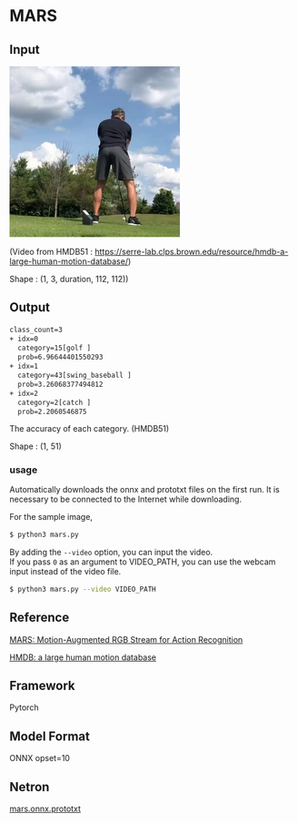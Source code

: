 # MARS

## Input

![Input](inputs/input0.jpg)

(Video from HMDB51 : https://serre-lab.clps.brown.edu/resource/hmdb-a-large-human-motion-database/)

Shape : (1, 3, duration, 112, 112))

## Output

```
class_count=3
+ idx=0
  category=15[golf ]
  prob=6.96644401550293
+ idx=1
  category=43[swing_baseball ]
  prob=3.26068377494812
+ idx=2
  category=2[catch ]
  prob=2.2060546875
```

The accuracy of each category. (HMDB51)

Shape : (1, 51)  

### usage
Automatically downloads the onnx and prototxt files on the first run.
It is necessary to be connected to the Internet while downloading.

For the sample image,
``` bash
$ python3 mars.py
```

By adding the `--video` option, you can input the video.   
If you pass `0` as an argument to VIDEO_PATH, you can use the webcam input instead of the video file.
```bash
$ python3 mars.py --video VIDEO_PATH
```

## Reference

[MARS: Motion-Augmented RGB Stream for Action Recognition](https://github.com/craston/MARS)

[HMDB: a large human motion database](https://serre-lab.clps.brown.edu/resource/hmdb-a-large-human-motion-database/)

## Framework

Pytorch

## Model Format

ONNX opset=10

## Netron

[mars.onnx.prototxt](https://lutzroeder.github.io/netron/?url=https://storage.googleapis.com/ailia-models/mars/mars.onnx.prototxt)
